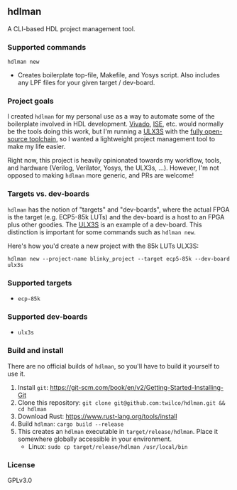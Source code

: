 ## hdlman

A CLI-based HDL project management tool.

### Supported commands

`hdlman new`
* Creates boilerplate top-file, Makefile, and Yosys script.  Also includes any LPF files for your given target / dev-board.

### Project goals

I created `hdlman` for my personal use as a way to automate some of the boilerplate involved in HDL
development.  [Vivado](https://www.xilinx.com/products/design-tools/vivado.html),
[ISE](https://www.xilinx.com/products/design-tools/ise-design-suite.html), etc. would normally be the tools doing this work, but I'm
running a [ULX3S](https://radiona.org/ulx3s/) with the [fully open-source toolchain](https://github.com/ulx3s/ulx3s-toolchain),
so I wanted a lightweight project management tool to make my life easier.

Right now, this project is heavily opinionated towards my workflow, tools, and hardware (Verilog, Verilator, Yosys, the ULX3s, ...).
However, I'm not opposed to making `hdlman` more generic, and PRs are welcome!

### Targets vs. dev-boards

`hdlman` has the notion of "targets" and "dev-boards", where the actual FPGA is the target (e.g. ECP5-85k LUTs) and the
dev-board is a host to an FPGA plus other goodies.  The [ULX3S](https://radiona.org/ulx3s/) is an example of a dev-board.
This distinction is important for some commands such as `hdlman new`.

Here's how you'd create a new project with the 85k LUTs ULX3S:

`
hdlman new --project-name blinky_project --target ecp5-85k --dev-board ulx3s
`

### Supported targets

* `ecp-85k`

### Supported dev-boards

* `ulx3s`

### Build and install

There are no official builds of `hdlman`, so you'll have to build it yourself to use it.

1. Install `git`: https://git-scm.com/book/en/v2/Getting-Started-Installing-Git
1. Clone this repository: `git clone git@github.com:twilco/hdlman.git && cd hdlman`
1. Download Rust: https://www.rust-lang.org/tools/install
1. Build `hdlman`: `cargo build --release`
1. This creates an `hdlman` executable in `target/release/hdlman`.  Place it somewhere globally accessible in your environment.
    * Linux: `sudo cp target/release/hdlman /usr/local/bin`
    
### License

GPLv3.0